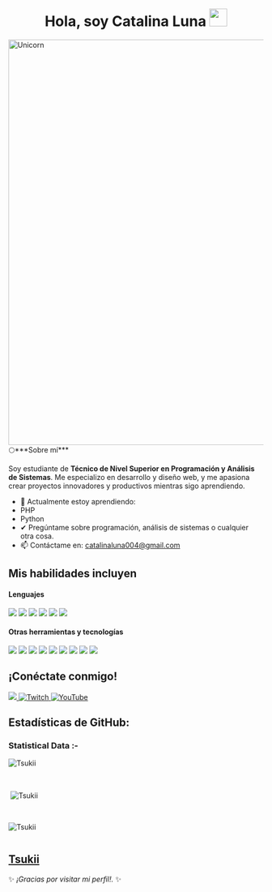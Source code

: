 <h1 align="center"><b>Hola, soy Catalina Luna </b><img src="https://media.giphy.com/media/hvRJCLFzcasrR4ia7z/giphy.gif" width="35"></h1>


<img align="center" width=800px alt="Unicorn" src="https://i.pinimg.com/originals/0b/5c/c0/0b5cc024841accd9a31a7b2daeb0e57b.gif"/>
🌕***Sobre mí***

Soy estudiante de **Técnico de Nivel Superior en Programación y Análisis de Sistemas**. Me especializo en desarrollo y diseño web, y me apasiona crear proyectos innovadores y productivos mientras sigo aprendiendo.

- 🌱 Actualmente estoy aprendiendo:
- PHP
- Python
- ✔ Pregúntame sobre programación, análisis de sistemas o cualquier otra cosa.<br>
- 📫 Contáctame en: <a href="mailto:catalinaluna004@gmail.com">catalinaluna004@gmail.com</a>




## Mis habilidades incluyen

<h4>Lenguajes</h4>
<span> 
  <img src="https://img.shields.io/badge/HTML-E34F26?style=for-the-badge&logo=html5&logoColor=white">
  <img src="https://img.shields.io/badge/CSS-%231572B6?style=for-the-badge&logo=css3">
  <img src="https://img.shields.io/badge/JavaScript-F7DF1E?style=for-the-badge&logo=javascript&logoColor=black">
  <img src="https://img.shields.io/badge/Java-ED8B00?style=for-the-badge&logo=java&logoColor=white">
  <img src="https://img.shields.io/badge/Python-3670A0?style=for-the-badge&logo=python&logoColor=ffdd54">
  <img src="https://img.shields.io/badge/PHP-%23777BB4.svg?style=for-the-badge&logo=php&logoColor=white">
</span>

<h4>Otras herramientas y tecnologías</h4>
<span>
  <img src="https://img.shields.io/badge/Trello-%230052CC?style=for-the-badge&logo=trello"> 
  <img src="https://img.shields.io/badge/GitHub-%23181717?style=for-the-badge&logo=github">
  <img src="https://img.shields.io/badge/Bitbucket-%230052CC?style=for-the-badge&logo=bitbucket">
  <img src="https://img.shields.io/badge/Git-F05032?style=for-the-badge&logo=git&logoColor=white">
  <img src="https://img.shields.io/badge/MySQL-%234479A1?style=for-the-badge&logo=mysql&logoColor=white">
  <img src="https://img.shields.io/badge/Notion-%23000000.svg?style=for-the-badge&logo=notion&logoColor=white">
  <img src="https://img.shields.io/badge/Aseprite-FFFFFF?style=for-the-badge&logo=Aseprite&logoColor=#7D929E">
  <img src="https://img.shields.io/badge/Canva-%2300C4CC.svg?style=for-the-badge&logo=Canva&logoColor=white">
  <img src="https://img.shields.io/badge/ClipStudioPaint-%23CFD3D3.svg?style=for-the-badge&logo=ClipStudioPaint&logoColor=white">
</span>

## ¡Conéctate conmigo!

<a href="https://www.instagram.com/tsuki5.a">
    <img src="https://img.shields.io/badge/Instagram-%23E4405F.svg?style=for-the-badge&logo=Instagram&logoColor=white">
</a>
<a href="https://www.twitch.tv/tu_usuario">
  <img src="https://img.shields.io/badge/Twitch-9347FF?style=for-the-badge&logo=twitch&logoColor=white" alt="Twitch">
</a>
<a href="https://www.youtube.com/@tu_usuario">
  <img src="https://img.shields.io/badge/YouTube-%23FF0000.svg?style=for-the-badge&logo=YouTube&logoColor=white" alt="YouTube">
</a>

<h2>Estadísticas de GitHub:</h2> 


<h3>Statistical Data :-</h3>
<p><img align="center"
    src="https://github-readme-stats.vercel.app/api/top-langs?username=Tsukii5&show_icons=true&locale=en&bg_color=0d1117&text_color=ffffff&layout=compact"
    alt="Tsukii" 
    bg_color=#808080/></p>

<br>

<p>&nbsp;<img align="center" src="https://github-readme-stats.vercel.app/api?username=Tsukii5&show_icons=true&locale=en&bg_color=0d1117&text_color=ffffff&repo=convoychat"
    alt="Tsukii" /></p>

<br>

<p><img align="center" src="https://github-readme-streak-stats.herokuapp.com/?user=Tsukii5&theme=dark&background=0d1117&date_format=M%20j%5B%2C%20Y%5D" alt="Tsukii" /></p>
      
<p align="left"> <a href="https://twitter.com/" target="blank"><img
      src="https://img.shields.io/twitter/follow/?logo=twitter&style=for-the-badge" alt="" /></a> </p>

[Tsukii](https://github.com/Tsukii5)
---

✨ _¡Gracias por visitar mi perfil!._ ✨


<!---
<h1 align="center"><b>Hi, I'm Catalina Luna </b><img src="https://media.giphy.com/media/hvRJCLFzcasrR4ia7z/giphy.gif" width="35"></h1>

<img align="right" width=400px alt="Unicorn" src="https://i.pinimg.com/originals/0b/5c/c0/0b5cc024841accd9a31a7b2daeb0e57b.gif"/>

<img src="https://media.giphy.com/media/ObNTw8Uzwy6KQ/giphy.gif" width="30px">&nbsp;***About me***

I am a **Programming and Systems Analysis student** currently honing my skills in both front-end and back-end development. I am passionate about creating innovative and productive projects while continually learning.

- 🌱 I’m currently learning:
  - Django
  - Python
- 👯 I’m looking forward to collaborating on open-source projects.
- ✔ Ask me about programming, systems analysis, or anything else!<br>
- Outside tech: 💜 I love streaming on Twitch, 🎮 playing video games, 🎵 listening to music, and 📖 reading science fiction.
- 👾 Additionally, I create content about programming/technology on social media. Feel free to connect!
- 📫 Reach me at: <a href="mailto:catalinaluna004@gmail.com">catalinaluna004@gmail.com</a>

## My Skills Include

<h4>Languages</h4>
<span> 
  <img src="https://img.shields.io/badge/HTML-E34F26?style=for-the-badge&logo=html5&logoColor=white">
  <img src="https://img.shields.io/badge/CSS-%231572B6?style=for-the-badge&logo=css3">
  <img src="https://img.shields.io/badge/JavaScript-F7DF1E?style=for-the-badge&logo=javascript&logoColor=black">
  <img src="https://img.shields.io/badge/Java-ED8B00?style=for-the-badge&logo=java&logoColor=white">
  <img src="https://img.shields.io/badge/Python-3670A0?style=for-the-badge&logo=python&logoColor=ffdd54">
  <img src="https://img.shields.io/badge/PHP-%23777BB4.svg?style=for-the-badge&logo=php&logoColor=white">
</span>

<h4>Other Tools and Technologies</h4>
<span>
  <img src="https://img.shields.io/badge/Trello-%230052CC?style=for-the-badge&logo=trello"> 
  <img src="https://img.shields.io/badge/GitHub-%23181717?style=for-the-badge&logo=github">
  <img src="https://img.shields.io/badge/Bitbucket-%230052CC?style=for-the-badge&logo=bitbucket">
  <img src="https://img.shields.io/badge/Git-F05032?style=for-the-badge&logo=git&logoColor=white">
  <img src="https://img.shields.io/badge/MySQL-%234479A1?style=for-the-badge&logo=mysql&logoColor=white">
  <img src="https://img.shields.io/badge/Notion-%23000000.svg?style=for-the-badge&logo=notion&logoColor=white">
  <img src="https://img.shields.io/badge/Aseprite-FFFFFF?style=for-the-badge&logo=Aseprite&logoColor=#7D929E">
  <img src="https://img.shields.io/badge/Canva-%2300C4CC.svg?style=for-the-badge&logo=Canva&logoColor=white">
  <img src="https://img.shields.io/badge/ClipStudioPaint-%23CFD3D3.svg?style=for-the-badge&logo=ClipStudioPaint&logoColor=white">
</span>

## Check Out My Social Media

<a href="https://www.instagram.com/tu_usuario">
    <img src="https://img.shields.io/badge/Instagram-%23E4405F.svg?style=for-the-badge&logo=Instagram&logoColor=white">
</a>
<a href="https://www.tiktok.com/@tu_usuario">
  <img src="https://img.shields.io/badge/TikTok-%23000000.svg?style=for-the-badge&logo=TikTok&logoColor=white" alt="TikTok">
</a>
<a href="https://www.twitch.tv/tu_usuario">
  <img src="https://img.shields.io/badge/Twitch-9347FF?style=for-the-badge&logo=twitch&logoColor=white" alt="Twitch">
</a>
<a href="https://www.youtube.com/@tu_usuario">
  <img src="https://img.shields.io/badge/YouTube-%23FF0000.svg?style=for-the-badge&logo=YouTube&logoColor=white" alt="YouTube">
</a>

<h2>Github Stats:</h2> 

[![](https://github-readme-stats.vercel.app/api?username=Tsukii5&show_icons=true&theme=tokyonight&hide_border=true&locale=en)](https://github.com/Tsukii5)
[![](https://github-readme-streak-stats.herokuapp.com/?user=Tsukii5&theme=material-palenight)](https://github.com/Tsukii5)

---

✨ _Thank you for visiting my profile! Let's collaborate and create amazing projects._ ✨


Tsukii5/Tsukii5 is a ✨ special ✨ repository because its `README.md` (this file) appears on your GitHub profile.
You can click the Preview link to take a look at your changes.
--->
